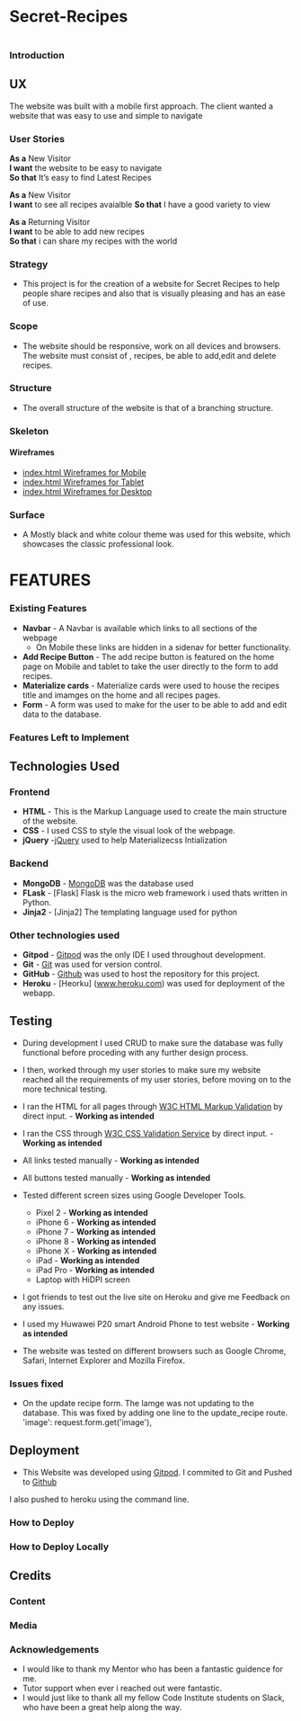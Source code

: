 # Secret-Recipes
![]()
### Introduction

## UX
The website was built with a mobile first approach. The client wanted a website that was easy to use and simple to navigate
### User Stories

**As a** New Visitor  
**I want** the website to be easy to navigate   
**So that** It’s easy to find Latest Recipes 

**As a** New Visitor   
**I want**  to see all recipes avaialble
**So that**  I have a good variety to view

**As a** Returning Visitor  
**I want** to be able to add new recipes   
**So that** i can share my recipes with the world 

### Strategy
 + This project is for the creation of a website for Secret Recipes to help people share recipes and also  that is visually pleasing and has an ease of use.

### Scope
+ The website should be responsive, work on all devices and browsers. The website must consist of , recipes, be able to add,edit and delete recipes.
### Structure
+ The overall structure of the website is that of a branching structure.
### Skeleton

#### Wireframes
+ [index.html Wireframes for Mobile]()
+ [index.html Wireframes for Tablet]()
+ [index.html Wireframes for Desktop]()

### Surface

+ A Mostly black and white colour theme was used for this website, which showcases the classic professional look. 


# FEATURES
### Existing Features
+ **Navbar** - A Navbar is available which links to  all sections of the webpage
  * On Mobile these links are hidden in a sidenav for better functionality.
+ **Add Recipe Button** - The add recipe button is featured on the home page on Mobile and tablet to take the user directly to the form to add recipes.
+ **Materialize cards** - Materialize cards were used to house the recipes title and imamges on the home and all recipes pages.
+ **Form** - A form was used to make for the user to be able to add and edit data to the database.

### Features Left to Implement

## Technologies Used
### Frontend
+ **HTML** - This is the Markup Language used to create the main structure of the website.
+ **CSS** - I used CSS to style the visual look of the webpage.
+ **jQuery** -[jQuery](https://jquery.com/) used to help Materializecss Intialization

### Backend
+ **MongoDB** - [MongoDB](https://www.mongodb.com/cloud/atlas) was the database used
+ **FLask** - [Flask] Flask is the micro web framework i used thats written in Python.
+ **Jinja2** - [Jinja2] The templating language used for python


### Other technologies used
+ **Gitpod** - [Gitpod](https://www.gitpod.io/) was the only IDE I used throughout development.
+ **Git** -  [Git](https://git-scm.com/) was used for version control.
+ **GitHub** - [Github](https://github.com/) was used to host the repository for this project.
+ **Heroku** - [Heorku] (www.heroku.com) was used for deployment of the webapp.




## Testing
+ During development I used CRUD to make sure the database was fully functional before proceding with any further design process.
+ I then, worked through my user stories to make sure my website reached all the requirements of my user stories, before moving on to the more technical testing.
+ I ran the HTML for all pages through [W3C HTML Markup Validation](https://validator.w3.org/) by direct input. - **Working as intended**
+ I ran the CSS through [W3C CSS Validation Service](http://www.css-validator.org/) by direct input. - **Working as intended**
+ All links tested manually - **Working as intended**
+ All buttons tested manually - **Working as intended**
+ Tested different screen sizes using Google Developer Tools.
  * Pixel 2 - **Working as intended**
  * iPhone 6 - **Working as intended**
  * iPhone 7 - **Working as intended**
  * iPhone 8 - **Working as intended**
  * iPhone X - **Working as intended**
  * iPad - **Working as intended**
  * iPad Pro  - **Working as intended**
  * Laptop with HiDPI screen 

+ I got friends to test out the live site on Heroku and give me Feedback on any issues. 
+ I used my Huwawei P20 smart Android Phone to test website - **Working as intended**
+ The website was tested on different browsers such as Google Chrome, Safari, Internet Explorer and Mozilla Firefox.

### Issues fixed 
+ On the update recipe form. The Iamge was not updating to the database. This was fixed by adding one line to the update_recipe route. 
'image': request.form.get('image'),

## Deployment
+ This Website was developed using [Gitpod](https://www.gitpod.io/). I commited to Git and Pushed to [Github](https://github.com/)

 I also pushed to heroku using the command line.
### How to Deploy

### How to Deploy Locally

## Credits
### Content

### Media

### Acknowledgements

+ I would like to thank my Mentor who has been a fantastic guidence for me.
+ Tutor support when ever i reached out were fantastic.
+ I would just like to thank all my fellow Code Institute students on Slack, who have been a great
help along the way.
